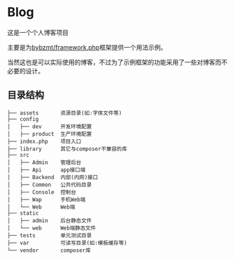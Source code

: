 Blog
========
这是一个个人博客项目

主要是为[bybzmt/framework.php](https://github.com/bybzmt/framework.php)框架提供一个用法示例。

当然这也是可以实际使用的博客，不过为了示例框架的功能采用了一些对博客而不必要的设计。

目录结构
----
```
├── assets       资源目录(如:字体文件等)
├── config
│   ├── dev      开发环境配置
│   ├── product  生产环境配置
├── index.php    项目入口
├── library      其它与composer不兼容的库
├── src
│   ├── Admin    管理后台
│   ├── Api      app接口端
│   ├── Backend  内部(内网)接口
│   ├── Common   公共代码目录
│   ├── Console  控制台
│   ├── Wap      手机Web端
│   └── Web      Web端
├── static
│   ├── admin    后台静态文件
│   └── web      Web端静态文件
├── tests        单元测试目录
├── var          可读写目录(如:模板缓存等)
└── vendor       composer库
```

